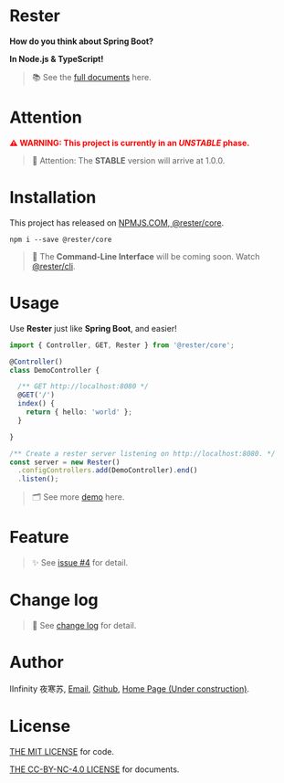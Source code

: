 # Rester

**How do you think about Spring Boot?**

**In Node.js & TypeScript!**

> :books: ​See the [full documents](https://github.com/DevinDon/rester/tree/master/docs) here.

# Attention

<span style="color: red">**:warning: WARNING: This project is currently in an *UNSTABLE* phase.**</span>

> :loudspeaker: Attention: The **STABLE** version will arrive at 1.0.0.

# Installation

This project has released on [NPMJS.COM, @rester/core](https://www.npmjs.com/package/@rester/core).

```shell
npm i --save @rester/core
```

> :dizzy: ​The **Command-Line Interface** will be coming soon. Watch [@rester/cli](https://www.npmjs.com/package/@rester/cli).

# Usage

Use **Rester** just like **Spring Boot**, and easier!

```typescript
import { Controller, GET, Rester } from '@rester/core';

@Controller()
class DemoController {

  /** GET http://localhost:8080 */
  @GET('/')
  index() {
    return { hello: 'world' };
  }

}

/** Create a rester server listening on http://localhost:8080. */
const server = new Rester()
  .configControllers.add(DemoController).end()
  .listen();
```

> :card_index_dividers: See more [demo](https://github.com/DevinDon/rester/blob/master/src/demo) here.

# Feature

> :sparkles: See [issue #4](https://github.com/DevinDon/rester/issues/4) for detail.

# Change log

> :bookmark_tabs: See [change log](https://github.com/DevinDon/koa-backend-server/blob/master/docs/CHANGELOG.md) for detail.

# Author

IInfinity 夜寒苏, [Email](mailto:I.INF@Outlook.com), [Github](https://github.com/DevinDon), [Home Page (Under construction)](https://don.red).

# License

[THE MIT LICENSE](https://github.com/DevinDon/rester/blob/master/LICENSE) for code.

[THE CC-BY-NC-4.0 LICENSE](https://github.com/DevinDon/rester/blob/master/docs/LICENSE) for documents.
